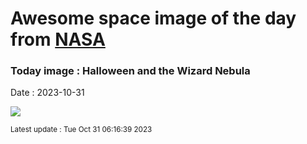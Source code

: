 
# Awesome space image of the day from [NASA](https://api.nasa.gov/)

### Today image : Halloween and the Wizard Nebula
Date : 2023-10-31

![](https://apod.nasa.gov/apod/image/2310/WizardCenter_McInnis_960.jpg)

<small>Latest update : Tue Oct 31 06:16:39 2023</small>
        